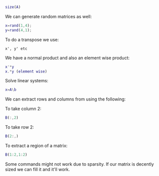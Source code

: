 ```Matlab
size(A)
```

We can generate random matrices as well:
```MATLAB
x=rand(1,4);
y=rand(4,1);
```
To do a transpose we use:
```
x', y' etc
```

We have a normal product and also an element wise product:
```Matlab
x'*y
x.*y (element wise)
```

Solve linear systems:
```MATLAB
x=A\b
```
We can extract rows and columns from using the following:

To take column 2:
```MATLAB
B(:,2)
```
To take row 2:
```MATLAB
B(2:,)
```

To extract a region of a matrix:
```MATLAB
B(1:2,1:2)
```

Some commands might not work due to sparsity. If our matrix is decently sized we can fill it and it'll work. 